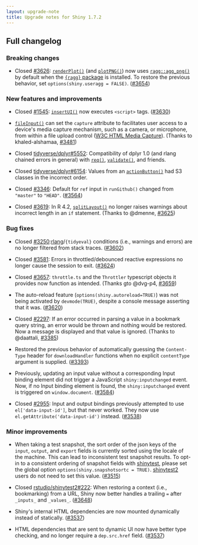 ```yaml
---
layout: upgrade-note
title: Upgrade notes for Shiny 1.7.2
---
```



## Full changelog

### Breaking changes

- Closed [#3626](https://github.com/rstudio/shiny/issues/3626): [`renderPlot()`](./renderPlot.html) (and [`plotPNG()`](./plotPNG.html)) now uses [`ragg::agg_png()`](https://ragg.r-lib.org/reference/agg_png.html) by default when the [`{ragg}` package](https://github.com/r-lib/ragg) is installed. To restore the previous behavior, set `options(shiny.useragg = FALSE)`. ([#3654](https://github.com/rstudio/shiny/issues/3654))

### New features and improvements

- Closed [#1545](https://github.com/rstudio/shiny/issues/1545): [`insertUI()`](./insertUI.html) now executes `<script>` tags. ([#3630](https://github.com/rstudio/shiny/issues/3630))

- [`fileInput()`](./fileInput.html) can set the `capture` attribute to facilitates user access to a device's media capture mechanism, such as a camera, or microphone, from within a file upload control ([W3C HTML Media Capture](https://www.w3.org/TR/html-media-capture/)). (Thanks to khaled-alshamaa, [#3481](https://github.com/rstudio/shiny/issues/3481))

- Closed [tidyverse/dplyr#5552](https://github.com/tidyverse/dplyr/issues/5552): Compatibility of dplyr 1.0 (and rlang chained errors in general) with [`req()`](./req.html), [`validate()`](./validate.html), and friends.

- Closed [tidyverse/dplyr#6154](https://github.com/tidyverse/dplyr/issues/6154): Values from an [`actionButton()`](./actionButton.html) had S3 classes in the incorrect order.

- Closed [#3346](https://github.com/rstudio/shiny/issues/3346): Default for `ref` input in `runGithub()` changed from `"master"` to `"HEAD"`. ([#3564](https://github.com/rstudio/shiny/issues/3564))

- Closed [#3619](https://github.com/rstudio/shiny/issues/3619): In R 4.2, [`splitLayout()`](./splitLayout.html) no longer raises warnings about incorrect length in an `if` statement. (Thanks to @dmenne, [#3625](https://github.com/rstudio/shiny/issues/3625))

### Bug fixes

- Closed [#3250](https://github.com/rstudio/shiny/issues/3250):[rlang](https://rlang.r-lib.org)/`{tidyeval}` conditions (i.e., warnings and errors) are no longer filtered from stack traces. ([#3602](https://github.com/rstudio/shiny/issues/3602))

- Closed [#3581](https://github.com/rstudio/shiny/issues/3581): Errors in throttled/debounced reactive expressions no longer cause the session to exit. ([#3624](https://github.com/rstudio/shiny/issues/3624))

- Closed [#3657](https://github.com/rstudio/shiny/issues/3657): `throttle.ts` and the `Throttler` typescript objects it provides now function as intended. (Thanks gto @dvg-p4, [#3659](https://github.com/rstudio/shiny/issues/3659))

- The auto-reload feature (`options(shiny.autoreload=TRUE)`) was not being activated by `devmode(TRUE)`, despite a console message asserting that it was. ([#3620](https://github.com/rstudio/shiny/issues/3620))

- Closed [#2297](https://github.com/rstudio/shiny/issues/2297): If an error occurred in parsing a value in a bookmark query string, an error would be thrown and nothing would be restored. Now a message is displayed and that value is ignored. (Thanks to @daattali, [#3385](https://github.com/rstudio/shiny/issues/3385))

- Restored the previous behavior of automatically guessing the `Content-Type` header for `downloadHandler` functions when no explicit `contentType` argument is supplied. ([#3393](https://github.com/rstudio/shiny/issues/3393))

- Previously, updating an input value without a corresponding Input binding element did not trigger a JavaScript `shiny:inputchanged` event. Now, if no Input binding element is found, the `shiny:inputchanged` event is triggered on `window.document`. ([#3584](https://github.com/rstudio/shiny/issues/3584))

- Closed [#2955](https://github.com/rstudio/shiny/issues/2955): Input and output bindings previously attempted to use `el['data-input-id']`, but that never worked. They now use `el.getAttribute('data-input-id')` instead. ([#3538](https://github.com/rstudio/shiny/issues/3538))

### Minor improvements

- When taking a test snapshot, the sort order of the json keys of the `input`, `output`, and `export` fields is currently sorted using the locale of the machine. This can lead to inconsistent test snapshot results. To opt-in to a consistent ordering of snapshot fields with [shinytest](https://github.com/rstudio/shinytest), please set the global option `options(shiny.snapshotsortc = TRUE)`. [shinytest2](https://rstudio.github.io/shinytest2/) users do not need to set this value. ([#3515](https://github.com/rstudio/shiny/issues/3515))

- Closed [rstudio/shinytest2#222](https://github.com/rstudio/shinytest2/issues/222): When restoring a context (i.e., bookmarking) from a URL, Shiny now better handles a trailing `=` after `_inputs_` and `_values_`. ([#3648](https://github.com/rstudio/shiny/issues/3648))

- Shiny's internal HTML dependencies are now mounted dynamically instead of statically. ([#3537](https://github.com/rstudio/shiny/issues/3537))

- HTML dependencies that are sent to dynamic UI now have better type checking, and no longer require a `dep.src.href` field. ([#3537](https://github.com/rstudio/shiny/issues/3537))

